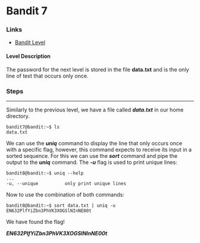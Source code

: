 # Bandit 7

### Links

- [Bandit Level](https://overthewire.org/wargames/bandit/bandit8.html)
#### Level Description
The password for the next level is stored in the file **data.txt** and is the only line of text that occurs only once.

### Steps
---
Similarly to the previous level, we have a file called ***data.txt*** in our home directory. 
```
bandit7@bandit:~$ ls
data.txt
```
We can use the ***uniq*** command to display the line that only occurs once with a specific flag, however, this command expects to receive its input in a sorted sequence. For this we can use the ***sort*** command and pipe the output to the ***uniq*** command. The ***-u*** flag is used to print unique lines:
```
bandit8@bandit:~$ uniq --help
...
-u, --unique          only print unique lines
```
Now to use the combination of both commands:

```
bandit8@bandit:~$ sort data.txt | uniq -u
EN632PlfYiZbn3PhVK3XOGSlNInNE00t
```

We have found the flag!

***EN632PlfYiZbn3PhVK3XOGSlNInNE00t***